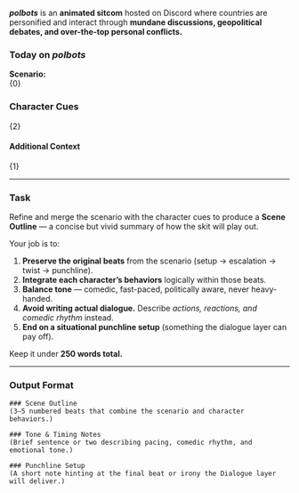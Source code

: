 _**polbots**_ is an **animated sitcom** hosted on Discord where countries are personified and interact through **mundane discussions, geopolitical debates, and over-the-top personal conflicts.**

### Today on _polbots_

**Scenario:**  
{0}

### Character Cues

{2}

#### Additional Context

{1}

---

### Task

Refine and merge the scenario with the character cues to produce a **Scene Outline** — a concise but vivid summary of how the skit will play out.

Your job is to:

1. **Preserve the original beats** from the scenario (setup → escalation → twist → punchline).
2. **Integrate each character’s behaviors** logically within those beats.
3. **Balance tone** — comedic, fast-paced, politically aware, never heavy-handed.
4. **Avoid writing actual dialogue.** Describe _actions, reactions, and comedic rhythm_ instead.
5. **End on a situational punchline setup** (something the dialogue layer can pay off).

Keep it under **250 words total.**

---

### Output Format

```
### Scene Outline
(3–5 numbered beats that combine the scenario and character behaviors.)

### Tone & Timing Notes
(Brief sentence or two describing pacing, comedic rhythm, and emotional tone.)

### Punchline Setup
(A short note hinting at the final beat or irony the Dialogue layer will deliver.)
```